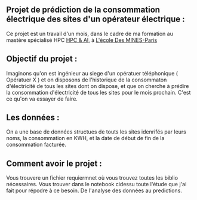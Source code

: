 ## Projet de prédiction de la consommation électrique des sites d'un opérateur électrique :

Ce projet est un travail d'un mois, dans le cadre de ma formation au mastère spécialisé HPC [HPC & AI](https://www.hpc-ai.mines-paristech.fr/), à [L'école Des MINES-Paris](https://www.minesparis.psl.eu/)


## Objectif du projet   : 
Imaginons qu'on est ingénieur au siege d'un opératuer téléphonique ( Opératuer X ) et on disposons de l'historique de la consommaton d'électricité de tous les sites dont on dispose, et que on cherche à prédire la consommation d'électricité de tous les sites pour le mois prochain. C'est ce qu'on va essayer de faire.


## Les données : 

On a une base de données structues de touts les sites idenrifés par leurs noms, la consommation en KWH, et la date de début de fin de la consommation facturée.  


## Comment avoir le projet : 


Vous trouvere un fichier requiermnet où vous trouvez toutes les biblio nécessaires.
Vous trouver dans le notebook cidessu toute l'étude que j'ai fait pour répodre à ce besoin. De l'analyse des données au predictions. 


